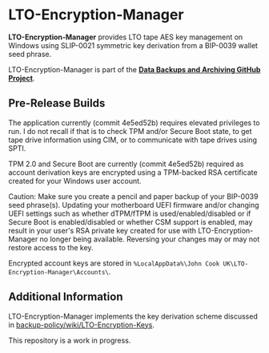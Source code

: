 # LTO-Encryption-Manager
**LTO-Encryption-Manager** provides LTO tape AES key management on Windows using SLIP-0021 symmetric key derivation from a BIP-0039 wallet seed phrase.

LTO-Encryption-Manager is part of the [**Data Backups and Archiving GitHub Project**](https://github.com/users/watfordjc/projects/2).

## Pre-Release Builds

The application currently (commit 4e5ed52b) requires elevated privileges to run. I do not recall if that is to check TPM and/or Secure Boot state, to get tape drive information using CIM, or to communicate with tape drives using SPTI.

TPM 2.0 and Secure Boot are currently (commit 4e5ed52b) required as account derivation keys are encrypted using a TPM-backed RSA certificate created for your Windows user account.

Caution: Make sure you create a pencil and paper backup of your BIP-0039 seed phrase(s). Updating your motherboard UEFI firmware and/or changing UEFI settings such as whether dTPM/fTPM is used/enabled/disabled or if Secure Boot is enabled/disabled or whether CSM support is enabled, may result in your user's RSA private key created for use with LTO-Encryption-Manager no longer being available. Reversing your changes may or may not restore access to the key.

Encrypted account keys are stored in ```%LocalAppData%\John Cook UK\LTO-Encryption-Manager\Accounts\```.

## Additional Information

LTO-Encryption-Manager implements the key derivation scheme discussed in [backup-policy/wiki/LTO-Encryption-Keys](https://github.com/watfordjc/backup-policy/wiki/LTO-Encryption-Keys).

This repository is a work in progress.
